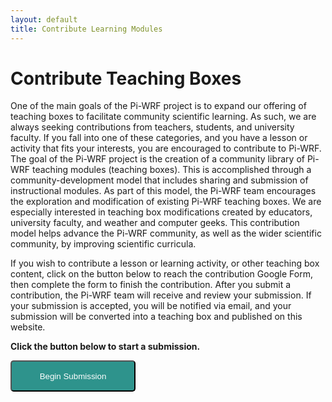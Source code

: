 ```yaml
---
layout: default
title: Contribute Learning Modules
---
```


# Contribute Teaching Boxes
One of the main goals of the Pi-WRF project is to expand our offering of 
teaching boxes to facilitate community scientific learning. As such, we 
are always seeking contributions from teachers, students, and university 
faculty. If you fall into one of these categories, and you have a lesson 
or activity that fits your interests, you are encouraged to contribute to 
Pi-WRF. The goal of the Pi-WRF project is the creation of a community 
library of Pi-WRF teaching modules (teaching boxes). This is accomplished 
through a community-development model that includes sharing and submission 
of instructional modules. As part of this model, the Pi-WRF team 
encourages the exploration and modification of existing Pi-WRF teaching 
boxes. We are especially interested in teaching box modifications created 
by educators, university faculty, and weather and computer geeks. This 
contribution model helps advance the Pi-WRF community, as well as the 
wider scientific community, by improving scientific curricula.

If you wish to contribute a lesson or learning activity, or other teaching 
box content, click on the button below to reach the contribution Google 
Form, then complete the form to finish the contribution. After you submit 
a contribution, the Pi-WRF team will receive and review your submission. 
If your submission is accepted, you will be notified via email, and your 
submission will be converted into a teaching box and published on this 
website.

**Click the button below to start a submission.**<br>

<form action="https://forms.gle/taaCkLaaykkS7HA46">
    <input type="submit" value="Begin Submission" style="background-color:#2E938C;border-radius:5px;color:white;cursor:pointer;padding:2px;height: 50px;width:200px">
</form>
